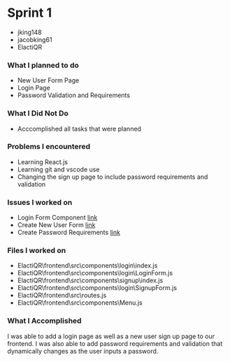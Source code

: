 # Sprint 1

* jking148
* jacobking61
* ElactiQR

### What I planned to do

* New User Form Page
* Login Page
* Password Validation and Requirements

### What I Did Not Do

* Acccomplished all tasks that were planned

### Problems I encountered

* Learning React.js
* Learning git and vscode use
* Changing the sign up page to include password requirements and validation

### Issues I worked on

* Login Form Component [link](https://github.com/ElastiQR/ElastiQR/issues/17)
* Create New User Form [link](https://github.com/ElastiQR/ElastiQR/issues/23)
* Create Password Requirements [link](https://github.com/ElastiQR/ElastiQR/issues/30)

### Files I worked on

* ElactiQR\frontend\src\components\login\index.js
* ElactiQR\frontend\src\components\login\LoginForm.js
* ElactiQR\frontend\src\components\signup\index.js
* ElactiQR\frontend\src\components\login\SignupForm.js
* ElactiQR\frontend\src\routes.js
* ElactiQR\frontend\src\components\Menu.js

### What I Accomplished

I was able to add a login page as well as a new user sign up page to our frontend. I was also able to add password requirements and validation that dynamically changes as the user inputs a password.